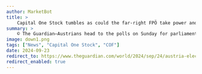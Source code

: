 ```yaml
---
author: MarketBot
title: >
    Capital One Stock tumbles as could the far-right FPÖ take power and what are its plans?
summary: >
    © The Guardian—Austrians head to the polls on Sunday for parliamentary elections that polling suggests are likely to be won, for the first time in the country’s postwar history, by the far-right, anti-immigration Freedom party (FPÖ).
image: down1.png
tags: ["News", "Capital One Stock", "COF"]
date: 2024-09-23
redirect_to: https://www.theguardian.com/world/2024/sep/24/austria-elections-could-the-far-right-fpo-take-power-and-what-are-its-plans
redirect_enabled: true
---
```

